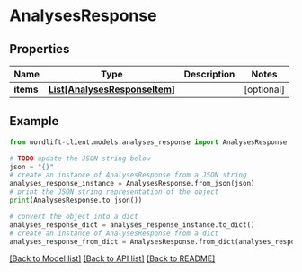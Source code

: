 # AnalysesResponse


## Properties

Name | Type | Description | Notes
------------ | ------------- | ------------- | -------------
**items** | [**List[AnalysesResponseItem]**](AnalysesResponseItem.md) |  | [optional] 

## Example

```python
from wordlift-client.models.analyses_response import AnalysesResponse

# TODO update the JSON string below
json = "{}"
# create an instance of AnalysesResponse from a JSON string
analyses_response_instance = AnalysesResponse.from_json(json)
# print the JSON string representation of the object
print(AnalysesResponse.to_json())

# convert the object into a dict
analyses_response_dict = analyses_response_instance.to_dict()
# create an instance of AnalysesResponse from a dict
analyses_response_from_dict = AnalysesResponse.from_dict(analyses_response_dict)
```
[[Back to Model list]](../README.md#documentation-for-models) [[Back to API list]](../README.md#documentation-for-api-endpoints) [[Back to README]](../README.md)


